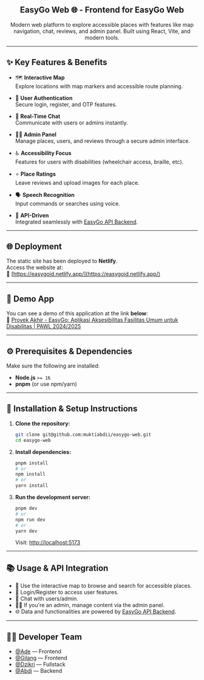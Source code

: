 <h2 align="center">
  <b>EasyGo Web 🌐 - Frontend for EasyGo Web</b>
</h2>

<p align="center">
  Modern web platform to explore accessible places with features like map navigation, chat, reviews, and admin panel. Built using React, Vite, and modern tools.
</p>

---

## ✨ Key Features & Benefits

- 🗺️ **Interactive Map**  
  Explore locations with map markers and accessible route planning.

- 🔐 **User Authentication**  
  Secure login, register, and OTP features.

- 💬 **Real-Time Chat**  
  Communicate with users or admins instantly.

- 🧑‍💼 **Admin Panel**  
  Manage places, users, and reviews through a secure admin interface.

- ♿ **Accessibility Focus**  
  Features for users with disabilities (wheelchair access, braille, etc).

- ⭐ **Place Ratings**  
  Leave reviews and upload images for each place.

- 🗣️ **Speech Recognition**  
  Input commands or searches using voice.

- 📡 **API-Driven**  
  Integrated seamlessly with [EasyGo API Backend](https://github.com/muktiabdii/easygo-api).

---

## 🌐 Deployment

The static site has been deployed to **Netlify**.  
Access the website at:  
🔗 [https://easygoid.netlify.app/](https://easygoid.netlify.app/)

---

## 👀 Demo App

You can see a demo of this application at the link **below**:  
🔗 [Proyek Akhir - EasyGo: Aplikasi Aksesibilitas Fasilitas Umum untuk Disabilitas | PAWL 2024/2025](https://www.youtube.com/watch?v=ePuniTHnorA)

---

## ⚙️ Prerequisites & Dependencies

Make sure the following are installed:

- **Node.js** `>= 16`
- **pnpm** (or use npm/yarn)

---

## 🚀 Installation & Setup Instructions

1. **Clone the repository:**

   ```bash
   git clone git@github.com:muktiabdii/easygo-web.git
   cd easygo-web
   ```

2. **Install dependencies:**

   ```bash
   pnpm install
   # or
   npm install
   # or
   yarn install
   ```

3. **Run the development server:**

   ```bash
   pnpm dev
   # or
   npm run dev
   # or
   yarn dev
   ```

   Visit: [http://localhost:5173](http://localhost:5173)

---

## 📚 Usage & API Integration

- 🧭 Use the interactive map to browse and search for accessible places.
- 🔐 Login/Register to access user features.
- 💬 Chat with users/admin.
- 🧑‍💼 If you're an admin, manage content via the admin panel.
- 🌐 Data and functionalities are powered by [EasyGo API Backend](https://github.com/muktiabdii/easygo-api).

---

## 👨‍💻 Developer Team

- [@Ade](https://www.linkedin.com/in/adenugroho/) — Frontend
- [@Gilang](https://www.linkedin.com/in/gilang-hafizh/) — Frontend
- [@Dzikri](https://www.linkedin.com/in/dzikri-murtadlo/) — Fullstack
- [@Abdi](https://www.linkedin.com/in/muktiabdii/) — Backend

